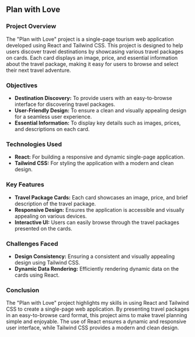 ## Plan with Love

### Project Overview
The "Plan with Love" project is a single-page tourism web application developed using React and Tailwind CSS. This project is designed to help users discover travel destinations by showcasing various travel packages on cards. Each card displays an image, price, and essential information about the travel package, making it easy for users to browse and select their next travel adventure.

### Objectives
- **Destination Discovery:** To provide users with an easy-to-browse interface for discovering travel packages.
- **User-Friendly Design:** To ensure a clean and visually appealing design for a seamless user experience.
- **Essential Information:** To display key details such as images, prices, and descriptions on each card.

### Technologies Used
- **React:** For building a responsive and dynamic single-page application.
- **Tailwind CSS:** For styling the application with a modern and clean design.

### Key Features
- **Travel Package Cards:** Each card showcases an image, price, and brief description of the travel package.
- **Responsive Design:** Ensures the application is accessible and visually appealing on various devices.
- **Interactive UI:** Users can easily browse through the travel packages presented on the cards.

### Challenges Faced
- **Design Consistency:** Ensuring a consistent and visually appealing design using Tailwind CSS.
- **Dynamic Data Rendering:** Efficiently rendering dynamic data on the cards using React.

### Conclusion
The "Plan with Love" project highlights my skills in using React and Tailwind CSS to create a single-page web application. By presenting travel packages in an easy-to-browse card format, this project aims to make travel planning simple and enjoyable. The use of React ensures a dynamic and responsive user interface, while Tailwind CSS provides a modern and clean design.
